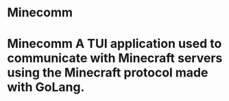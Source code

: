 # Minecomm
# Minecomm  A TUI application used to communicate with Minecraft servers using the Minecraft protocol made with GoLang.
